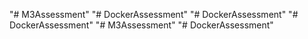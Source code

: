"# M3Assessment" 
"# DockerAssessment" 
"# DockerAssessment" 
"# DockerAssessment" 
"# M3Assessment" 
"# DockerAssessment" 
